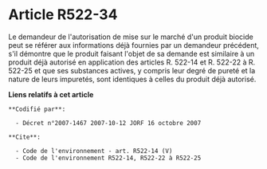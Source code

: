 # Article R522-34

Le demandeur de l'autorisation de mise sur le marché d'un produit biocide peut se référer aux informations déjà fournies par
un demandeur précédent, s'il démontre que le produit faisant l'objet de sa demande est similaire à un produit déjà autorisé
en application des articles R. 522-14 et R. 522-22 à R. 522-25 et que ses substances actives, y compris leur degré de pureté
et la nature de leurs impuretés, sont identiques à celles du produit déjà autorisé.

**Liens relatifs à cet article**

	**Codifié par**:

	  - Décret n°2007-1467 2007-10-12 JORF 16 octobre 2007

	**Cite**:

	  - Code de l'environnement - art. R522-14 (V)
	  - Code de l'environnement R522-14, R522-22 à R522-25
